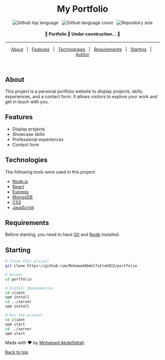 <h1 align="center">My Portfolio</h1>

<p align="center">
  <img alt="Github top language" src="https://img.shields.io/github/languages/top/MohamedAbdelfattah022/portfolio?color=56BEB8">
  &#xa0;  
  <img alt="Github language count" src="https://img.shields.io/github/languages/count/MohamedAbdelfattah022/portfolio?color=56BEB8">
  &#xa0;
  <img alt="Repository size" src="https://img.shields.io/github/repo-size/MohamedAbdelfattah022/portfolio?color=56BEB8">

</p>

<!-- Status -->

<h4 align="center"> 
	🚧  Portfolio 🚀 Under construction...  🚧
</h4> 
<hr>

<p align="center">
  <a href="#about">About</a> &#xa0; | &#xa0; 
  <a href="#features">Features</a> &#xa0; | &#xa0;
  <a href="#technologies">Technologies</a> &#xa0; | &#xa0;
  <a href="#requirements">Requirements</a> &#xa0; | &#xa0;
  <a href="#starting">Starting</a> &#xa0; | &#xa0;
  <a href="https://github.com/MohamedAbdelfattah022" target="_blank">Author</a>
</p>

<br>

## About ##

This project is a personal portfolio website to display projects, skills, experiences, and a contact form. It allows visitors to explore your work and get in touch with you.

## Features ##
- Display projects
- Showcase skills
- Professional experiences
- Contact form

## Technologies ##

The following tools were used in this project:

- [Node.js](https://nodejs.org/en/)
- [React](https://reactjs.org/)
- [Express](https://expressjs.com/)
- [MongoDB](https://www.mongodb.com/)
- [CSS](https://developer.mozilla.org/en-US/docs/Web/CSS)
- [JavaScript](https://developer.mozilla.org/en-US/docs/Web/JavaScript)

## Requirements ##

Before starting, you need to have [Git](https://git-scm.com) and [Node](https://nodejs.org/en/) installed.

## Starting ##

```bash
# Clone this project
git clone https://github.com/MohamedAbdelfattah022/portfolio

# Access
cd portfolio

# Install dependencies
cd client
npm install
cd ../server
npm install

# Run the project
cd client
npm start
cd ../server
npm start
```

Made with ❤️ by 
<a href="https://github.com/MohamedAbdelfattah022" target="_blank">Mohamed Abdelfattah</a>

<a href="#top">Back to top</a>

